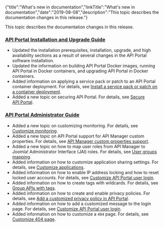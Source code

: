 {"title":"What's new in documentation","linkTitle":"What's new in documentation","date":"2019-08-08","description":"This topic describes the documentation changes in this release."} ﻿

This topic describes the documentation changes in this release.

### [API Portal Installation and Upgrade Guide](/bundle/APIPortal_77_InstallationGuide_allOS_en_HTML5)

-   Updated the installation prerequisites, installation, upgrade, and high availability sections as a result of several changes in the API Portal software installation.
-   Updated the information on building API Portal Docker images, running API Portal in Docker containers, and upgrading API Portal in Docker containers.
-   Added information on applying a service pack or patch to an API Portal container deployment. For details, see [Install a service pack or patch on a container deployment](../../../APIPortalInstallGuideTopics/install_service_pack.htm#Install).
-   Added a new topic on securing API Portal. For details, see [Secure API Portal](../../../APIPortalInstallGuideTopics/secure_harden_portal.htm).

### [API Portal Administrator Guide](/bundle/APIPortal_77_AdministratorGuide_allOS_en_HTML5)

-   Added a new topic on customizing monitoring. For details, see [Customize monitoring](../../../APIPortalAdminGuideTopics/customize_monitoring.htm).
-   Added a new topic on API Portal support for API Manager custom properties. For details, see [API Manager custom properties support](../../../APIPortalAdminGuideTopics/custom_properties.htm).
-   Added a new topic on how to map user roles from API Manager to Joomla! Administrator Interface (JAI) roles. For details, see [User groups mapping](../../../APIPortalAdminGuideTopics/role_mapping.htm).
-   Added information on how to customize application sharing settings. For details, see [Customize applications](../../../APIPortalAdminGuideTopics/customize_applications.htm).
-   Added information on how to enable IP address locking and how to reset locked user accounts. For details, see [Customize API Portal user login](../../../APIPortalAdminGuideTopics/customize_login.htm).
-   Added information on how to create tags with wildcards. For details, see [Group APIs with tags](../../../APIPortalAdminGuideTopics/customize_APICatalog_tags.htm).
-   Added information on how to create and enable privacy policies. For details, see [Add a customized privacy policy in API Portal](../../../APIPortalAdminGuideTopics/customize_privacy_policy.htm).
-   Added information on how to add a customized message to the login page. For details, see [Customize API Portal user login](../../../APIPortalAdminGuideTopics/customize_login.htm).
-   Added information on how to customize a `404` page. For details, see [Customize 404 page](../../../APIPortalAdminGuideTopics/customize_404_page.htm).

